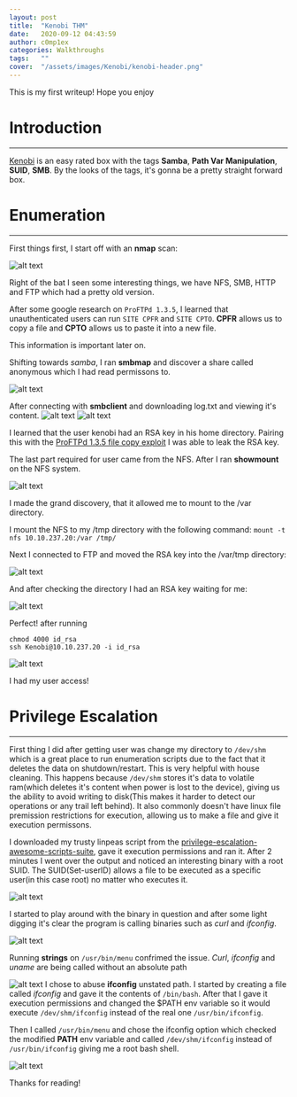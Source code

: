 ```yaml
---
layout: post
title:  "Kenobi THM"
date:   2020-09-12 04:43:59
author: c0mp1ex
categories: Walkthroughs
tags:   ""
cover:  "/assets/images/Kenobi/kenobi-header.png"
---
```

This is my first writeup! Hope you enjoy

# Introduction

***

[Kenobi](https://tryhackme.com/room/kenobi) is an easy rated box with the tags **Samba**, **Path Var Manipulation**, **SUID**, **SMB**. By the looks of the tags, it's gonna be a pretty straight forward box. 

# Enumeration

***

First things first, I start off with an **nmap** scan:

![alt text](/assets/images/Kenobi/nmap-blog-001.png)

Right of the bat I seen some interesting things, we have NFS, SMB, HTTP and FTP which had a pretty old version.


After some google research on `ProFTPd 1.3.5`, I learned that unauthenticated users can run `SITE CPFR` and `SITE CPTO`. **CPFR** allows us to copy a file and **CPTO** allows us to paste it into a new file.

This information is important later on.

Shifting towards *samba*, I ran **smbmap** and discover a share called anonymous which I had read permissons to.

![alt text](/assets/images/Kenobi/smbmap-blog-001.png)

After connecting with **smbclient** and downloading log.txt and viewing it's content.
![alt text](/assets/images/Kenobi/smbclient-blog-001.png)
![alt text](/assets/images/Kenobi/logfile-blog-001.png)

I learned that the user kenobi had an RSA key in his home directory. Pairing this with the [ProFTPd 1.3.5 file copy exploit](https://www.exploit-db.com/exploits/36742) I was able to leak the RSA key.

The last part required for user came from the NFS. After I ran  **showmount**  on the NFS system.

![alt text](/assets/images/Kenobi/showmount-blog-001.png)

I made the grand discovery, that it allowed me to mount to the /var directory.

I mount the NFS to my /tmp directory with the following command:
`mount -t nfs 10.10.237.20:/var /tmp/`

Next I connected to FTP and moved the RSA key into the /var/tmp directory:

![alt text](/assets/images/Kenobi/ProFTPd-blog-001.png)

And after checking the directory I had an RSA key waiting for me:

![alt text](/assets/images/Kenobi/id_rsa_proof_blog_001.png )

Perfect! after running 

```console
chmod 4000 id_rsa
ssh Kenobi@10.10.237.20 -i id_rsa
```

![alt text](/assets/images/Kenobi/user-blog-001.png)

I had my user access!


# Privilege Escalation

***


First thing I did after getting user was change my directory to `/dev/shm` which is a great place to run enumeration scripts due to the fact that it deletes the data on shutdown/restart. This is very helpful with house cleaning. This happens because `/dev/shm` stores it's data to volatile ram(which deletes it's content when power is lost to the device), giving us the ability to avoid writing to disk(This makes it harder to detect our operations or any trail left behind). It also commonly doesn't have linux file premission restrictions for execution, allowing us to make a file and give it execution permissons.

I downloaded my trusty linpeas script from the [privilege-escalation-awesome-scripts-suite](https://github.com/carlospolop/privilege-escalation-awesome-scripts-suite), gave it execution permissions and ran it. After 2 minutes I went over the output and noticed an interesting binary with a root SUID. The SUID(Set-userID) allows a file to be executed as a specific user(in this case root) no matter who executes it.

![alt text](/assets/images/Kenobi/linpeas-blog-001.png)

I started to play around with the binary in question and after some light digging it's clear the program is calling binaries such as *curl* and *ifconfig*.

![alt text](/assets/images/Kenobi/menu-binary-blog-001.png)

Running **strings** on `/usr/bin/menu` confrimed the issue. *Curl*, *ifconfig* and *uname* are being called without an absolute path

![alt text](/assets/images/Kenobi/menu-binary-research-blog-001.png)
I chose to abuse **ifconfig** unstated path. I started by creating a file called *ifconfig* and gave it the contents of `/bin/bash`. After that I gave it execution permissions and changed the $PATH env variable so it would execute `/dev/shm/ifconfig` instead of the real one `/usr/bin/ifconfig`.

Then I called `/usr/bin/menu` and chose the ifconfig option which checked the modified **PATH** env variable and called `/dev/shm/ifconfig` instead of `/usr/bin/ifconfig` giving me a root bash shell.

![alt text](/assets/images/Kenobi/path-hijacking-blog-001.png)

Thanks for reading!
